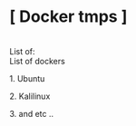 # [ Docker tmps ]

<br>
<div>List of:
    <summary>List of dockers</summary>
             <p> 1. Ubuntu </p>
             <p> 2. Kalilinux </p>
             <p> 3. and etc .. </p>
 </div>
<br>
<br>

